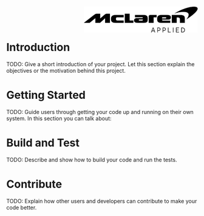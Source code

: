 <img src="/images/malogo.png" width="300" align="right" /><br><br><br>

# Introduction 
TODO: Give a short introduction of your project. Let this section explain the objectives or the motivation behind this project. 

# Getting Started
TODO: Guide users through getting your code up and running on their own system. In this section you can talk about:


# Build and Test
TODO: Describe and show how to build your code and run the tests. 

# Contribute
TODO: Explain how other users and developers can contribute to make your code better. 
